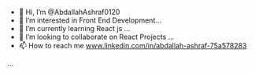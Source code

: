 - 👋 Hi, I’m @AbdallahAshraf0120
- 👀 I’m interested in Front End Development...
- 🌱 I’m currently learning React js ...
- 💞️ I’m looking to collaborate on React Projects ...
- 📫 How to reach me www.linkedin.com/in/abdallah-ashraf-75a578283

 ...

<!---
AbdallahAshraf0120/AbdallahAshraf0120 is a ✨ special ✨ repository because its `README.md` (this file) appears on your GitHub profile.
You can click the Preview link to take a look at your changes.
--->
